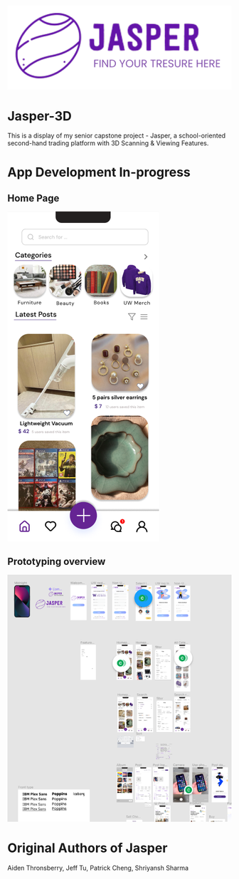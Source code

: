 ![Jasper Logo](./img/logo.png)

# Jasper-3D

This is a display of my senior capstone project - Jasper, a school-oriented second-hand trading platform with 3D Scanning &amp; Viewing Features.

# App Development In-progress

## Home Page
![Jasper Home](./img/home.png)

## Prototyping overview
![Jasper Figma](./img/figma.png)

# Original Authors of Jasper

Aiden Thronsberry, Jeff Tu, Patrick Cheng, Shriyansh Sharma
